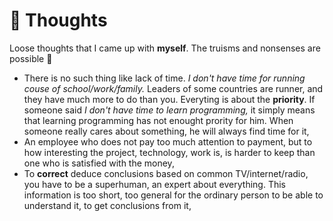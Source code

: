# 🤔 Thoughts

Loose thoughts that I came up with **myself**.
The truisms and nonsenses are possible 🙂


- There is no such thing like lack of time. *I don't have time for running couse of school/work/family.* Leaders of some countries are runner, and they have much more to do than you. Everyting is about the **priority**.  If someone said *I don't have time to learn programming,* it simply means that learning programming has not enought prority for him. When someone really cares about something, he will always find time for it,
- An employee who does not pay too much attention to payment, but to how interesting the project, technology, work is, is harder to keep than one who is satisfied with the money,
- To **correct** deduce conclusions based on common TV/internet/radio, you have to be a superhuman, an expert about everything. This information is too short, too general for the ordinary person to be able to understand it, to get conclusions from it,